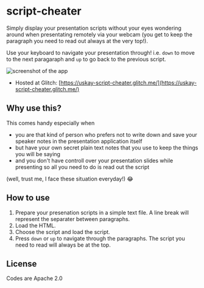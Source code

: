 # script-cheater
Simply display your presentation scripts without your eyes wondering around when presentating remotely via your webcam (you get to keep the paragraph you need to read out always at the very top!).

Use your keyboard to navigate your presentation through! i.e. `down` to move to the next paragaraph and `up` to go back to the previous script.

![screenshot of the app](https://cdn.glitch.com/98449704-33d8-49b2-88f2-aa6d2aeba5d3%2Fscript-cheater.gif)

- Hosted at Glitch: [https://uskay-script-cheater.glitch.me/](https://uskay-script-cheater.glitch.me/)

## Why use this?
This comes handy especially when

- you are that kind of person who prefers not to write down and save your speaker notes in the presentation application itself
- but have your own secret plain text notes that you use to keep the things you will be saying
- and you don't have controll over your presentation slides while presenting so all you need to do is read out the script

(well, trust me, I face these situation everyday!) 😂

## How to use
1. Prepare your presenation scripts in a simple text file. A line break will represent the separater between paragraphs.
2. Load the HTML.
3. Choose the script and load the script.
4. Press `down` or `up` to navigate through the paragraphs. The script you need to read will always be at the top.

## License
Codes are Apache 2.0
